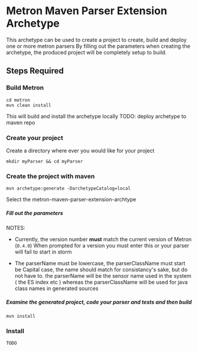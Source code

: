 # Metron Maven Parser Extension Archetype

This archetype can be used to create a project to create, build and deploy one or more metron parsers
By filling out the parameters when creating the archetype, the produced project will be completely setup
to build.

## Steps Required

### Build Metron
```
cd metron
mvn clean install
```

This will build and install the archetype locally 
    TODO: deploy archetype to maven repo

### Create your project 
Create a directory where ever you would like for your project

`mkdir myParser && cd myParser`

### Create the project with maven
`mvn archetype:generate -DarchetypeCatalog=local`

Select the metron-maven-parser-extension-archtype

##### Fill out the parameters
NOTES:
- Currently, the version number **must** match the current version of Metron (`0.4.0`)
  When prompted for a version you must enter this or your parser will fail to start in storm
    
- The parserName must be lowercase, the parserClassName must start be Capital case, the name should match
  for consistancy's sake, but do not have to.  the parserName will be the sensor name used in the system ( the ES index etc )
   whereas the parserClassName will be used for java class names in generated sources

##### Examine the generated project, code your parser and tests and then build
`mvn install`

### Install
    TODO
